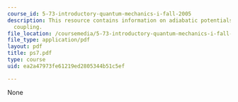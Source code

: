 ```yaml
---
course_id: 5-73-introductory-quantum-mechanics-i-fall-2005
description: This resource contains information on adiabatic potentials and non-adiabatic
  coupling.
file_location: /coursemedia/5-73-introductory-quantum-mechanics-i-fall-2005/ea2a47973fe61219ed2805344b51c5ef_ps7.pdf
file_type: application/pdf
layout: pdf
title: ps7.pdf
type: course
uid: ea2a47973fe61219ed2805344b51c5ef

---
```

None